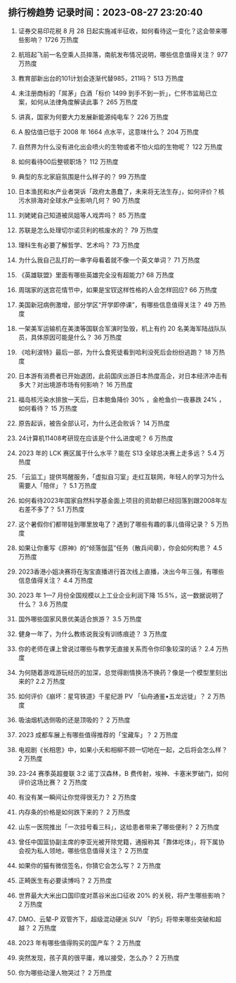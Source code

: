 
## 排行榜趋势 记录时间：2023-08-27 23:20:40
  
  1. 证券交易印花税 8 月 28 日起实施减半征收，如何看待这一变化？这会带来哪些影响？ 1726 万热度
    
  2. 航班起飞前一名空乘人员摔落，南航发布情况说明，哪些信息值得关注？ 977 万热度
    
  3. 教育部新出台的101计划会逐渐代替985，211吗？ 513 万热度
    
  4. 未注册商标的「屌茅」白酒「标价 1499 到手不到一折」，仁怀市监局已立案，如何从法律角度解读此事？ 265 万热度
    
  5. 讲真，国家为何要大力发展新能源纯电车？ 226 万热度
    
  6. A 股估值已低于 2008 年 1664 点水平，这意味什么？ 204 万热度
    
  7. 自然界为什么没有进化出会喷火的生物或者不怕火焰的生物呢？ 122 万热度
    
  8. 如何看待00后整顿职场？ 112 万热度
    
  9. 典型的东北家庭氛围是什么样子的？ 99 万热度
    
  10. 日本渔民和水产业者哭诉「政府太愚蠢了，未来将无法生存」，如何评价？核污水排海对全球水产业影响几何？ 90 万热度
    
  11. 刘姥姥自己知道被凤姐等人戏弄吗？ 85 万热度
    
  12. 苏联是怎么处理切尔诺贝利的核废水的？ 79 万热度
    
  13. 理科生有必要了解哲学、艺术吗？ 73 万热度
    
  14. 为什么我自己乱打的一串字母看着就不像一个英文单词？ 71 万热度
    
  15. 《英雄联盟》里面有哪些英雄完全没有超能力? 68 万热度
    
  16. 周瑞家的送宫花情节中，如果是宝钗这样性格的人会怎样回应? 66 万热度
    
  17. 美国新冠病例激增，部分学区“开学即停课”，有哪些信息值得关注？ 49 万热度
    
  18. 一架美军运输机在美澳等国联合军演时坠毁，机上有约  20 名美海军陆战队队员，具体原因可能是什么？ 36 万热度
    
  19. 《哈利波特》最后一部，为什么食死徒看到哈利没死后会纷纷逃跑？ 18 万热度
    
  20. 日本游有消费者已开始退团，此前国庆出游日本热度高企，对日本经济冲击有多大？对出境游市场有何影响？ 16 万热度
    
  21. 福岛核污染水排放一天后，日本鲍鱼降价 30% ，金枪鱼价一夜暴跌 24% ，如何看待？ 15 万热度
    
  22. 原告起诉，被告全部认可，为什么还会败诉？ 14 万热度
    
  23. 24计算机11408考研现在应该是个什么进度呢？ 6 万热度
    
  24. 2023 年的 LCK 赛区属于什么水平？能在 S13 全球总决赛上走多远？ 5.4 万热度
    
  25. 「云监工」提供骂醒服务，「虚拟自习室」走红互联网，年轻人的学习为什么需要人「陪伴」？ 5.1 万热度
    
  26. 如何看待2023年国家自然科学基金面上项目的资助额已经回落到跟2008年左右差不多了？ 5.1 万热度
    
  27. 这个暑假你们都带娃到哪里放电了？遇到了哪些有趣的事儿值得记录？ 5 万热度
    
  28. 如果让你重写《原神》的“倾落伽蓝”任务（散兵间章），你会如何构思？ 4.5 万热度
    
  29. 2023香港小姐决赛将在淘宝直播进行首次线上直播，决出今年三强，有哪些信息值得关注？ 4.4 万热度
    
  30. 2023 年 1—7 月份全国规模以上工业企业利润下降 15.5%，这一数据说明了什么？ 3.6 万热度
    
  31. 国外哪些国家风景优美适合旅游？ 3.5 万热度
    
  32. 健身一年了，为什么教练说我没有训练痕迹？ 3 万热度
    
  33. 你的老师在课上曾说过哪些与教学无直接关系而令你印象较深的话？ 2.4 万热度
    
  34. 为何随着游戏游玩经历的加深，总觉得剧情换汤不换药？像是一个模型里刻出来的? 2.2 万热度
    
  35. 如何评价《崩坏：星穹铁道》千星纪游 PV 「仙舟通鉴•五龙远徙」？ 2 万热度
    
  36. 吸油烟机选侧吸的还是顶吸的？ 2 万热度
    
  37. 2023 成都车展上有哪些值得推荐的「宝藏车」？ 2 万热度
    
  38. 电视剧《长相思》中，如果小夭和相柳不顾一切地在一起，之后将会怎么样？ 2 万热度
    
  39. 23-24 赛季英超曼联 3:2 诺丁汉森林，B 费传射，埃神、卡塞米罗破门，如何评价这场比赛？ 2 万热度
    
  40. 有没有某一瞬间让你觉得很无力？ 2 万热度
    
  41. 内存条的价格是如何跌下来的？ 2 万热度
    
  42. 山东一医院推出「一次挂号看三科」，这给患者带来了哪些便利？ 2 万热度
    
  43. 曾任中国篮协副主席的李亚光被开除党籍，通报称其「靠体吃体」，将下属协会视为私人领地，哪些信息值得关注？ 2 万热度
    
  44. 如果你的猫有微信签名，你猜它会怎么写？ 2 万热度
    
  45. 正畸医生有必要读博吗？ 2 万热度
    
  46. 世界最大大米出口国印度对蒸谷米出口征收 20% 的关税，将产生哪些影响？ 2 万热度
    
  47. DMO、云辇-P 双管齐下，超级混动硬派  SUV 「豹5」将带来哪些突破和超越？ 2 万热度
    
  48. 2023 年有哪些值得购买的国产车？ 2 万热度
    
  49. 突然发现，孩子真的很平庸，难以接受，怎么办？ 2 万热度
    
  50. 你为哪些动漫人物哭过？ 2 万热度
    